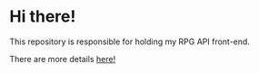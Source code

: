# Hi there!

This repository is responsible for holding my RPG API front-end. 

There are more details [here!](https://github.com/kammradt/rpg-api)
